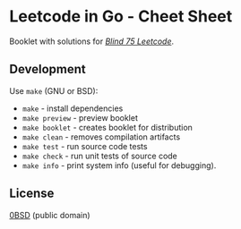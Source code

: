 # Leetcode in Go - Cheet Sheet

Booklet with solutions for _[Blind 75 Leetcode](https://leetcode.com/discuss/general-discussion/460599/blind-75-leetcode-questions)_.

## Development

Use `make` (GNU or BSD):

- `make` - install dependencies
- `make preview` - preview booklet
- `make booklet` - creates booklet for distribution
- `make clean` - removes compilation artifacts
- `make test` - run source code tests
- `make check` - run unit tests of source code
- `make info` - print system info (useful for debugging).

## License

[0BSD](./LICENSE) (public domain)
